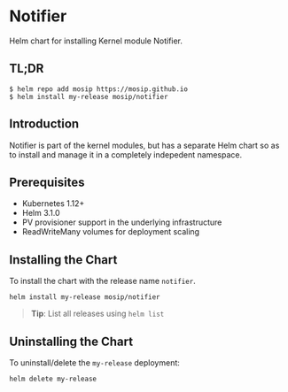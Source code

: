 # Notifier

Helm chart for installing Kernel module Notifier.

## TL;DR

```console
$ helm repo add mosip https://mosip.github.io
$ helm install my-release mosip/notifier
```

## Introduction

Notifier is  part of the kernel modules, but has a separate Helm chart so as to install and manage it in a completely indepedent namespace.

## Prerequisites

- Kubernetes 1.12+
- Helm 3.1.0
- PV provisioner support in the underlying infrastructure
- ReadWriteMany volumes for deployment scaling

## Installing the Chart

To install the chart with the release name `notifier`.

```console
helm install my-release mosip/notifier
```

> **Tip**: List all releases using `helm list`

## Uninstalling the Chart

To uninstall/delete the `my-release` deployment:

```console
helm delete my-release
```

